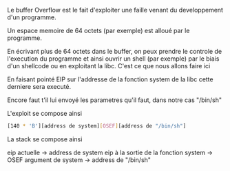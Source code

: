 Le buffer Overflow est le fait d'exploiter une faille venant du developpement d'un programme.

Un espace memoire de 64 octets (par exemple) est alloué par le programme.

En écrivant plus de 64 octets dans le buffer, on peux prendre le controle de l'execution du programme et ainsi ouvrir un shell (par exemple) par le biais d'un shellcode ou en exploitant la libc. C'est ce que nous allons faire ici

En faisant pointé EIP sur l'addresse de la fonction system de la libc cette derniere sera executé.

Encore faut t'il lui envoyé les parametres qu'il faut, dans notre cas "/bin/sh"

L'exploit se compose ainsi

```bash
[140 * 'B'][address de system][OSEF][address de "/bin/sh"]
```

La stack se compose ainsi

eip actuelle				-> address de system
eip à la sortie de la fonction system	-> OSEF
argument de system    	       		-> address de "/bin/sh"
